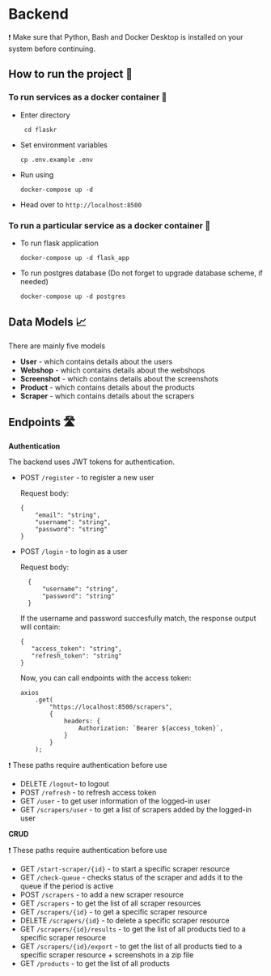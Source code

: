 # Backend
❗ Make sure that Python, Bash and Docker Desktop is installed on your system before continuing.

## How to run the project 🏇
### To run services as a docker container 🐳

* Enter directory

    ``` cd flaskr```

* Set environment variables
    
    ```cp .env.example .env```

* Run using

    ```docker-compose up -d```

* Head over to `http://localhost:8500`

### To run **a particular service** as a docker container 🐳

* To run flask application

     ```docker-compose up -d flask_app  ```

* To run postgres database (Do not forget to upgrade database scheme, if needed)

    ```docker-compose up -d postgres  ```

## Data Models 📈

There are mainly five models 

* **User** - which contains details about the users
* **Webshop** - which contains details about the webshops
* **Screenshot** - which contains details about the screenshots
* **Product** - which contains details about the products
* **Scraper** - which contains details about the scrapers

## Endpoints 🛣️

**Authentication**

The backend uses JWT tokens for authentication.
* POST `/register` - to register a new user

    Request body:
    ```
    {
        "email": "string",
        "username": "string",
        "password": "string"
    }
    ```

* POST `/login` - to login as a user

    Request body:

  ```
    {
        "username": "string",
        "password": "string"
    }
    ```
    
    If the username and password succesfully match, the response output will contain:
     ```
    {
        "access_token": "string",
        "refresh_token": "string"
    }
    ```

    Now, you can call endpoints with the access token:
    ```
    axios
        .get(
            "https://localhost:8500/scrapers",
            {
                headers: {
                    Authorization: `Bearer ${access_token}`,
                }
            }
        );
    ```

❗ These paths require authentication before use
* DELETE `/logout`- to logout
* POST `/refresh` - to refresh access token
* GET `/user` - to get user information of the logged-in user
* GET `/scrapers/user` - to get a list of scrapers added by the logged-in user

**CRUD**

❗ These paths require authentication before use
* GET `/start-scraper/{id}` - to start a specific scraper resource
* GET `/check-queue` - checks status of the scraper and adds it to the queue if the period is active
* POST `/scrapers` - to add a new scraper resource
* GET `/scrapers` - to get the list of all scraper resources
* GET `/scrapers/{id}` - to get a specific scraper resource
* DELETE `/scrapers/{id}` - to delete a specific scraper resource
* GET `/scrapers/{id}/results` - to get the list of all products tied to a specific scraper resource
* GET `/scrapers/{id}/export` - to get the list of all products tied to a specific scraper resource + screenshots in a zip file
* GET `/products` - to get the list of all products
